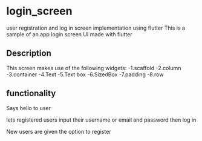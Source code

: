 # login_screen

user registration and log in screen implementation using flutter
This is a sample of an app login screen UI made with flutter

## Description
This screen makes use of the following widgets:
    -1.scaffold
    -2.column
    -3.container
    -4.Text
    -5.Text box
    -6.SizedBox
    -7.padding
    -8.row

## functionality

Says hello to user

lets registered users input their username or email and password then log in

New users are given the option to register

